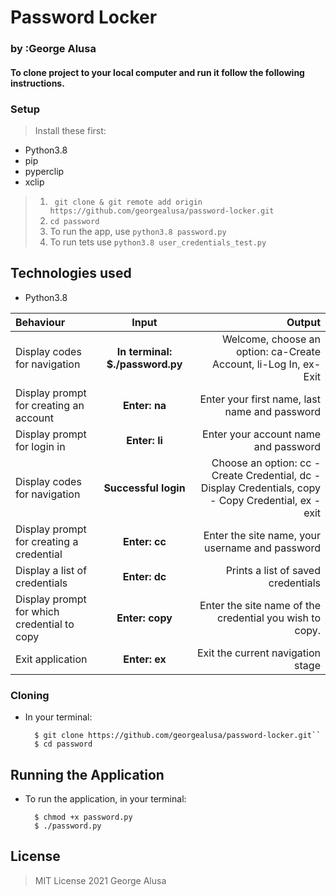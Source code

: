 # Password Locker
### by :George Alusa

#### To clone project to your local computer and run it follow the following instructions.

### Setup
> Install these first:
* Python3.8
* pip
* pyperclip
* xclip

 

 >1. `` git clone & git remote add origin https://github.com/georgealusa/password-locker.git``
>2. ``cd password``
>3. To run the app,  use  ``` python3.8 password.py ```
>4. To run tets use ``` python3.8 user_credentials_test.py ```




## Technologies used
* Python3.8


| Behaviour | Input | Output |
| :---------------- | :---------------: | ------------------: |
| Display codes for navigation | **In terminal: $./password.py** | Welcome, choose an option: ca-Create Account, li-Log In, ex-Exit |
| Display prompt for creating an account | **Enter: na** | Enter your first name, last name and password |
| Display prompt for login in | **Enter: li** | Enter your account name and password |
| Display codes for navigation | **Successful login** | Choose an option: cc - Create Credential, dc - Display Credentials, copy - Copy Credential, ex - exit |
| Display prompt for creating a credential | **Enter: cc** | Enter the site name, your username and password |
| Display a list of credentials | **Enter: dc** | Prints a list of saved credentials |
| Display prompt for which credential to copy | **Enter: copy** | Enter the site name of the credential you wish to copy. |
| Exit application | **Enter: ex** | Exit the current navigation stage |


### Cloning
* In your terminal:
        
        $ git clone https://github.com/georgealusa/password-locker.git``
        $ cd password

## Running the Application
* To run the application, in your terminal:

        $ chmod +x password.py
        $ ./password.py
        



## License
> MIT License 2021 George Alusa

